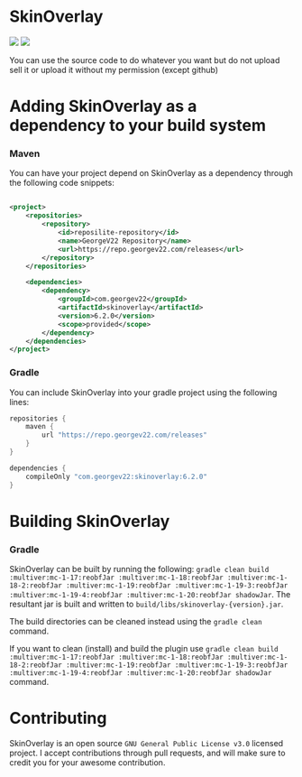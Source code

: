 # SkinOverlay
[![](https://img.shields.io/github/v/release/GeorgeV220/SkinOverlay?label=LATEST%20VERSION&style=for-the-badge)](https://github.com/GeorgeV220/SkinOverlay/releases/latest)
[![](https://img.shields.io/github/downloads/GeorgeV220/SkinOverlay/total?style=for-the-badge)](https://github.com/GeorgeV220/SkinOverlay/releases)

You can use the source code to do whatever you want but do not upload sell it or upload it without my permission (except
github)

# Adding SkinOverlay as a dependency to your build system

### Maven

You can have your project depend on SkinOverlay as a dependency through the following code snippets:

```xml

<project>
    <repositories>
        <repository>
            <id>reposilite-repository</id>
            <name>GeorgeV22 Repository</name>
            <url>https://repo.georgev22.com/releases</url>
        </repository>
    </repositories>

    <dependencies>
        <dependency>
            <groupId>com.georgev22</groupId>
            <artifactId>skinoverlay</artifactId>
            <version>6.2.0</version>
            <scope>provided</scope>
        </dependency>
    </dependencies>
</project>
```

### Gradle

You can include SkinOverlay into your gradle project using the following lines:

```groovy
repositories {
    maven {
        url "https://repo.georgev22.com/releases"
    }
}

dependencies {
    compileOnly "com.georgev22:skinoverlay:6.2.0"
}
```

# Building SkinOverlay

### Gradle
SkinOverlay can be built by running the following: `gradle clean build :multiver:mc-1-17:reobfJar :multiver:mc-1-18:reobfJar :multiver:mc-1-18-2:reobfJar :multiver:mc-1-19:reobfJar :multiver:mc-1-19-3:reobfJar :multiver:mc-1-19-4:reobfJar :multiver:mc-1-20:reobfJar shadowJar`. The resultant jar is built and written
to `build/libs/skinoverlay-{version}.jar`.

The build directories can be cleaned instead using the `gradle clean` command.

If you want to clean (install) and build the plugin use `gradle clean build :multiver:mc-1-17:reobfJar :multiver:mc-1-18:reobfJar :multiver:mc-1-18-2:reobfJar :multiver:mc-1-19:reobfJar :multiver:mc-1-19-3:reobfJar :multiver:mc-1-19-4:reobfJar :multiver:mc-1-20:reobfJar shadowJar` command.

# Contributing

SkinOverlay is an open source `GNU General Public License v3.0` licensed project. I accept contributions through pull
requests, and will make sure to credit you for your awesome contribution.
